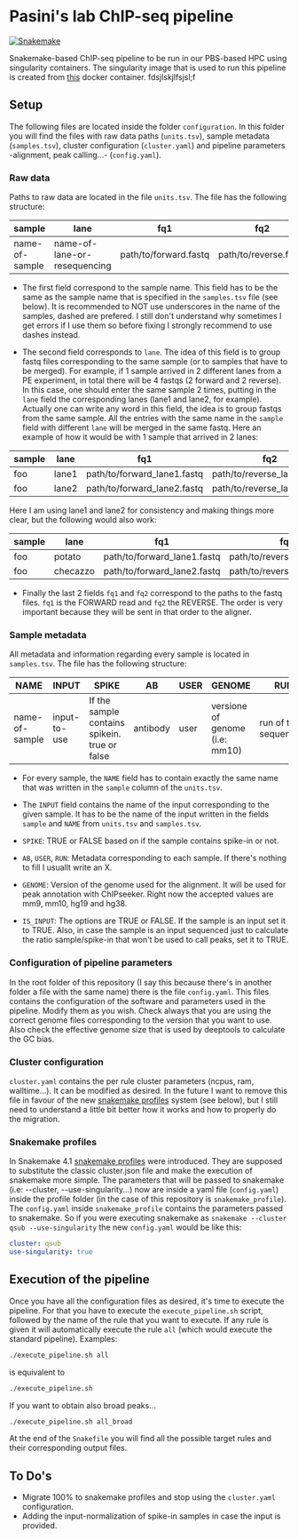 # Pasini's lab ChIP-seq pipeline

[![Snakemake](https://img.shields.io/badge/snakemake-≥5.4.3-brightgreen.svg)](https://snakemake.bitbucket.io)

Snakemake-based ChIP-seq pipeline to be run in our PBS-based HPC using singularity containers. The singularity image that is used to run this pipeline is created from [this](https://github.com/AndreaMariani-AM/Docker/blob/ChIPseq-branch/ChIPseq-snakemake/Dockerfile) docker container. fdsjlskjlfsjsl;f

## Setup

The following files are located inside the folder `configuration`. In this folder you will find the files with raw data paths (`units.tsv`), sample metadata (`samples.tsv`), cluster configuration (`cluster.yaml`) and pipeline parameters -alignment, peak calling...- (`config.yaml`).

### Raw data

Paths to raw data are located in the file `units.tsv`. The file has the following structure:

| sample | lane | fq1 | fq2 |
|--------|------|-----|------|
| name-of-sample | name-of-lane-or-resequencing | path/to/forward.fastq | path/to/reverse.fastq |

* The first field correspond to the sample name. This field has to be the same as the sample name that is specified in the `samples.tsv` file (see below). It is recommended to NOT use underscores in the name of the samples, dashed are prefered. I still don't understand why sometimes I get errors if I use them so before fixing I strongly recommend to use dashes instead.

* The second field corresponds to `lane`. The idea of this field is to group fastq files corresponding to the same sample (or to samples that have to be merged). For example, if 1 sample arrived in 2 different lanes from a PE experiment, in total there will be 4 fastqs (2 forward and 2 reverse). In this case, one should enter the same sample 2 times, putting in the `lane` field the corresponding lanes (lane1 and lane2, for example). Actually one can write any word in this field, the idea is to group fastqs from the same sample. All the entries with the same name in the `sample` field with different `lane` will be merged in the same fastq. Here an example of how it would be with 1 sample that arrived in 2 lanes:

| sample | lane | fq1 | fq2 |
|--------|------|-----|------|
| foo | lane1 | path/to/forward_lane1.fastq | path/to/reverse_lane1.fastq |
| foo | lane2 | path/to/forward_lane2.fastq | path/to/reverse_lane2.fastq |

Here I am using lane1 and lane2 for consistency and making things more clear, but the following would also work:

| sample | lane | fq1 | fq2 |
|--------|------|-----|------|
| foo | potato | path/to/forward_lane1.fastq | path/to/reverse_lane1.fastq |
| foo | checazzo | path/to/forward_lane2.fastq | path/to/reverse_lane2.fastq |

* Finally the last 2 fields `fq1` and `fq2` correspond to the paths to the fastq files. `fq1` is the FORWARD read and  `fq2` the REVERSE. The order is very important because they will be sent in that order to the aligner.


### Sample metadata

All metadata and information regarding every sample is located in `samples.tsv`. The file has the following structure:

| NAME | INPUT | SPIKE | AB | USER | GENOME | RUN | IS_INPUT |
|------|-------|-------|----|------|--------|-----|----------|
| name-of-sample | input-to-use | If the sample contains spikein. true or false | antibody | user | versione of genome (i.e: mm10) | run of the sequencing | if the sample is an input |

* For every sample, the `NAME` field has to contain exactly the same name that was written in the `sample` column of the `units.tsv`.

* The `INPUT` field contains the name of the input corresponding to the given sample. It has to be the name of the input written in the fields `sample` and `NAME` from `units.tsv` and  `samples.tsv`.

* `SPIKE`: TRUE or FALSE based on if the sample contains spike-in or not.

* `AB`, `USER`, `RUN`: Metadata corresponding to each sample. If there's nothing to fill I usuallt write an X.

* `GENOME`: Version of the genome used for the alignment. It will be used for peak annotation with ChIPseeker. Right now the accepted values are mm9, mm10, hg19 and hg38.

* `IS_INPUT`: The options are TRUE or FALSE. If the sample is an input set it to TRUE. Also, in case the sample is an input sequenced just to calculate the ratio sample/spike-in that won't be used to call peaks, set it to TRUE.


### Configuration of pipeline parameters

In the root folder of this repository (I say this because there's in another folder a file with the same name) there is the file `config.yaml`. This files contains the configuration of the software and parameters used in the pipeline. Modify them as you wish. Check always that you are using the correct genome files corresponding to the version that you want to use. Also check the effective genome size that is used by deeptools to calculate the GC bias.


### Cluster configuration

`cluster.yaml` contains the per rule cluster parameters (ncpus, ram, walltime...). It can be modified as desired. In the future I want to remove this file in favour of the new [snakemake profiles](https://github.com/Snakemake-Profiles) system (see below), but I still need to understand a little bit better how it works and how to properly do the migration.


### Snakemake profiles

In Snakemake 4.1 [snakemake profiles](https://github.com/Snakemake-Profiles) were introduced. They are supposed to substitute the classic cluster.json file and make the execution of snakemake more simple. The parameters that will be passed to snakemake (i.e: --cluster, --use-singularity...) now are inside a yaml file (`config.yaml`) inside the profile folder (in the case of this repository is `snakemake_profile`). The `config.yaml` inside `snakemake_profile` contains the parameters passed to snakemake. So if you were executing snakemake as `snakemake --cluster qsub --use-singularity` the new `config.yaml` would be like this:

```yaml
cluster: qsub
use-singularity: true
```

## Execution of the pipeline

Once you have all the configuration files as desired, it's time to execute the pipeline. For that you have to execute the `execute_pipeline.sh` script, followed by the name of the rule that you want to execute. If any rule is given it will automatically execute the rule `all` (which would execute the standard pipeline). Examples:

```bash
./execute_pipeline.sh all
```

is equivalent to 

```bash
./execute_pipeline.sh
```

If you want to obtain also broad peaks...

```bash
./execute_pipeline.sh all_broad
```

At the end of the `Snakefile` you will find all the possible target rules and their corresponding output files.


## To Do's

* Migrate 100% to snakemake profiles and stop using the `cluster.yaml` configuration.
* Adding the input-normalization of spike-in samples in case the input is provided.
